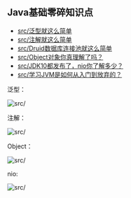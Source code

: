 ## Java基础零碎知识点 ##

- [src/泛型就这么简单](https://segmentfault.com/a/1190000014120746)
- [src/注解就这么简单](https://segmentfault.com/a/1190000014131722)
- [src/Druid数据库连接池就这么简单](https://segmentfault.com/a/1190000013997259)
- [src/Object对象你真理解了吗？](https://segmentfault.com/a/1190000014710646)
- [src/JDK10都发布了，nio你了解多少？](https://segmentfault.com/a/1190000014850886)
- [src/学习JVM是如何从入门到放弃的？](https://segmentfault.com/a/1190000015605327)


泛型：

![src/](https://i.imgur.com/E3JilMy.png)

注解：


![src/](https://i.imgur.com/FrvrE4L.png)

Object：

![src/](https://i.imgur.com/1LIn9zA.jpg)

nio:

![src/](https://i.imgur.com/gZ5D12K.jpg)
